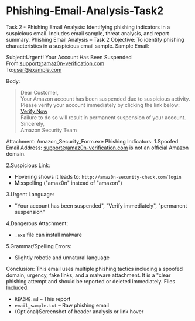 # Phishing-Email-Analysis-Task2
Task 2 - Phishing Email Analysis: Identifying phishing indicators in a suspicious email. Includes email sample, threat analysis, and report summary.
Phishing Email Analysis – Task 2
Objective:
To identify phishing characteristics in a suspicious email sample.
Sample Email:

Subject:Urgent! Your Account Has Been Suspended  
From:support@amaz0n-verification.com  
To:user@example.com  

Body:
>Dear Customer,  
> Your Amazon account has been suspended due to suspicious activity.  
> Please verify your account immediately by clicking the link below:  
> [Verify Now](http://amaz0n-security-check.com/login)  
> Failure to do so will result in permanent suspension of your account.  
> Sincerely,  
> Amazon Security Team  

Attachment: Amazon_Security_Form.exe
Phishing Indicators:
1.Spoofed Email Address: 
support@amaz0n-verification.com is not an official Amazon domain.

2.Suspicious Link:  
   - Hovering shows it leads to: `http://amaz0n-security-check.com/login`
   - Misspelling ("amaz0n" instead of "amazon")

3.Urgent Language:  
   - "Your account has been suspended", "Verify immediately", "permanent suspension"

4.Dangerous Attachment: 
   - `.exe` file can install malware

5.Grammar/Spelling Errors:  
   - Slightly robotic and unnatural language

Conclusion:
This email uses multiple phishing tactics including a spoofed domain, urgency, fake links, and a malware attachment. 
It is a "clear phishing attempt and should be reported or deleted immediately. 
Files Included:
- `README.md` – This report
- `email_sample.txt` – Raw phishing email
- (Optional)Screenshot of header analysis or link hover
